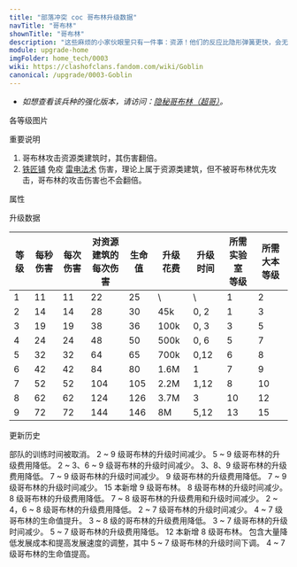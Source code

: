 ```yaml
---
title: "部落冲突 coc 哥布林升级数据"
navTitle: "哥布林"
shownTitle: "哥布林"
description: "这些麻烦的小家伙眼里只有一件事：资源！他们的反应比隐形弹簧更快，会无休止地取得资源。"
module: upgrade-home
imgFolder: home_tech/0003
wiki: https://clashofclans.fandom.com/wiki/Goblin
canonical: /upgrade/0003-Goblin
---
```


- *如想查看该兵种的强化版本，请访问：[隐秘哥布林（超哥）](/upgrade/0601-Sneaky-Goblin)。*

<UnitInfo :folder="$frontmatter.imgFolder" imgSrc="Goblin_info.png" :imgAlt="$frontmatter.navTitle" :description="$frontmatter.description" />

<SmallTitle>各等级图片</SmallTitle>

<Panel>
    <UnitImgGroup :folder="$frontmatter.imgFolder">
        <UnitImg imgTitle="1 - 2 级" imgSrc="Goblin1.png" />
        <UnitImg imgTitle="3 - 4 级" imgSrc="Goblin3.png" />
        <UnitImg imgTitle="5 级" imgSrc="Goblin5.png" />
        <UnitImg imgTitle="6 级" imgSrc="Goblin6.png" />
        <UnitImg imgTitle="7 级" imgSrc="Goblin7.png" />
        <UnitImg imgTitle="8 级" imgSrc="Goblin8.png" />
        <UnitImg imgTitle="9 级" imgSrc="Goblin9.png" />
    </UnitImgGroup>
</Panel>

<SmallTitle>重要说明</SmallTitle>

1. 哥布林攻击资源类建筑时，其伤害翻倍。
2. [铁匠铺](/upgrade/0488-Blacksmith) 免疫 [雷电法术](/upgrade/0100-Lightning-Spell) 伤害，理论上属于资源类建筑，但不被哥布林优先攻击，哥布林的攻击伤害也不会翻倍。

<SmallTitle>属性</SmallTitle>

<UnitProperties>
    <UnitProperty pKey="攻击偏好" pValue="资源类建筑" />
    <UnitProperty pKey="伤害类型" pValue="单体伤害" />
    <UnitProperty pKey="攻击的目标" pValue="仅地面目标" />
    <UnitProperty pKey="占据人口" pValue="1" />
    <UnitProperty pKey="移动速度" pValue="4 格/秒" />
    <UnitProperty pKey="攻击速度" pValue="1 秒/次" />
    <UnitProperty pKey="攻击距离" pValue="0.4 格" />
    <UnitProperty pKey="所需训练营等级" pValue="4" />
    <UnitProperty pKey="所需大本等级" pValue="2" />
    <UnitProperty pKey="训练时间" pValue="无" trainingSystem="2025" />
</UnitProperties>

<SmallTitle>升级数据</SmallTitle>

<script setup>
const tableExtraInfo = [
    {
        "column": 5,
        "type": "cost",
        "gpClass": "research",
        "icon": "Elixir"
    },
    {
        "column": 6,
        "type": "time",
        "gpClass": "research"
    }
];
</script>

<UnitTable :tableExtraInfo="tableExtraInfo">

| 等级 | 每秒伤害 | 每次伤害 |对资源建筑的<br>每次伤害|生命值| 升级花费 |  升级时间  |所需实验室<br>等级|所需大本等级|
| ---- |  ----   |  ----   |        ----        |  ----  |   ----  |    ----   |      ----       |   ----   |
|   1  |    11   |    11   |         22         |   25   |      \  |       \   |        1        |     2    |
|   2  |    14   |    14   |         28         |   30   |    45k  |    0, 2   |        1        |     3    |
|   3  |    19   |    19   |         38         |   36   |   100k  |    0, 3   |        3        |     5    |
|   4  |    24   |    24   |         48         |   50   |   500k  |    0, 6   |        5        |     7    |
|   5  |    32   |    32   |         64         |   65   |   700k  |    0,12   |        6        |     8    |
|   6  |    42   |    42   |         84         |   80   |   1.6M  |    1      |        7        |     9    |
|   7  |    52   |    52   |        104         |  105   |   2.2M  |    1,12   |        8        |    10    |
|   8  |    62   |    62   |        124         |  126   |   3.7M  |    3      |       10        |    12    |
|   9  |    72   |    72   |        144         |  146   |     8M  |    5,12   |       13        |    15    |
</UnitTable>

<SmallTitle>更新历史</SmallTitle>

<Timeline>
    <TimelineItem date="2025/03/27">
        <TimelineRow>部队的训练时间被取消。</TimelineRow>
    </TimelineItem>
    <TimelineItem date="2025/03/24">
        <TimelineRow>2 ~ 9 级哥布林的升级时间减少。</TimelineRow>
        <TimelineRow>5 ~ 9 级哥布林的升级费用降低。</TimelineRow>
    </TimelineItem>
    <TimelineItem date="2024/11/25">
        <TimelineRow>2 ~ 3、6 ~ 9 级哥布林的升级时间减少。</TimelineRow>
        <TimelineRow>3、8、9 级哥布林的升级费用降低。</TimelineRow>
    </TimelineItem>
    <TimelineItem date="2024/06/18">
        <TimelineRow>7 ~ 9 级哥布林的升级时间减少。</TimelineRow>
        <TimelineRow>9 级哥布林的升级费用降低。</TimelineRow>
    </TimelineItem>
    <TimelineItem date="2023/12/12">
        <TimelineRow>7 ~ 9 级哥布林的升级时间减少。</TimelineRow>
    </TimelineItem>
    <TimelineItem date="2023/06/12">
        <TimelineRow>15 本新增 9 级哥布林。</TimelineRow>
    <TimelineRow>8 级哥布林的升级时间减少。</TimelineRow>
        <TimelineRow>8 级哥布林的升级费用降低。</TimelineRow>
    </TimelineItem>
    <TimelineItem date="2022/10/10">
        <TimelineRow>7 ~ 8 级哥布林的升级费用和升级时间减少。</TimelineRow>
    </TimelineItem>
    <TimelineItem date="2021/12/09">
        <TimelineRow>2 ~ 4，6 ~ 8 级哥布林的升级费用降低。</TimelineRow>
        <TimelineRow>2 ~ 7 级哥布林的升级时间减少。</TimelineRow>
        <TimelineRow>4 ~ 7 级哥布林的生命值提升。</TimelineRow>
    </TimelineItem>
    <TimelineItem date="2021/04/12">
        <TimelineRow>3 ~ 8 级的哥布林的升级费用降低。</TimelineRow>
        <TimelineRow>3 ~ 7 级哥布林的升级时间减少。</TimelineRow>
    </TimelineItem>
    <TimelineItem date="2020-03-30">
        <TimelineRow>5 ~ 7 级哥布林的升级费用降低。</TimelineRow>
    <TimelineRow>12 本新增 8 级哥布林。</TimelineRow>
    </TimelineItem>
    <TimelineItem date="2019-04-02">
        <TimelineRow>包含大量降低发展成本和提高发展速度的调整，其中 5 ~ 7 级哥布林的升级时间下调。</TimelineRow>
    </TimelineItem>
    <TimelineItem date="2019-02-22">
        <TimelineRow>4 ~ 7 级哥布林的生命值提高。</TimelineRow>
    </TimelineItem>
    <TimelineItem :historyBottom="true" />
</Timeline>
